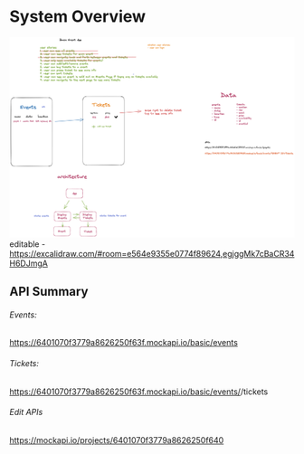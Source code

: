 # System Overview
![alt text](https://github.com/marknichting/Mobile-Events-App/blob/main/architecture.png?raw=true)
editable - https://excalidraw.com/#room=e564e9355e0774f89624,egjggMk7cBaCR34H6DJmgA


## API Summary
###### Events:
https://6401070f3779a8626250f63f.mockapi.io/basic/events

###### Tickets:
https://6401070f3779a8626250f63f.mockapi.io/basic/events/<EVENT ID>/tickets

###### Edit APIs
https://mockapi.io/projects/6401070f3779a8626250f640